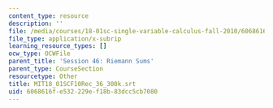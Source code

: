 ```yaml
---
content_type: resource
description: ''
file: /media/courses/18-01sc-single-variable-calculus-fall-2010/6068616fe532229ef18b83dcc5cb7080_MIT18_01SCF10Rec_36_300k.srt
file_type: application/x-subrip
learning_resource_types: []
ocw_type: OCWFile
parent_title: 'Session 46: Riemann Sums'
parent_type: CourseSection
resourcetype: Other
title: MIT18_01SCF10Rec_36_300k.srt
uid: 6068616f-e532-229e-f18b-83dcc5cb7080
---
```

